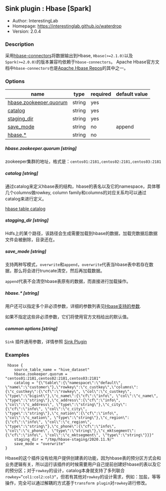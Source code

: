 ## Sink plugin : Hbase [Spark]

* Author: InterestingLab
* Homepage: https://interestinglab.github.io/waterdrop
* Version: 2.0.4

### Description

采用[hbase-connectors](https://github.com/apache/hbase-connectors/tree/master/spark)将数据输出到Hbase, `Hbase(>=2.1.0)`以及`Spark(>=2.0.0)`的版本兼容均依赖于`hbase-connectors`。
Apache Hbase官方文档中`hbase-connectors`也是[Apache Hbase Repos](https://hbase.apache.org/book.html#repos)的其中之一。

### Options

| name                                              | type   | required | default value |
| ------------------------------------------------- | ------ | -------- | ------------- |
| [hbase.zookeeper.quorum](#hbase.zookeeper.quorum) | string | yes      |               |
| [catalog](#catalog)                               | string | yes      |               |
| [staging_dir](#staging_dir)                       | string | yes      |               |
| [save_mode](#save_mode)                           | string | no       | append        |
| [hbase.*](#hbase.*)                               | string | no       |               |

##### hbase.zookeeper.quorum [string]

zookeeper集群的地址，格式是：`centos01:2181,centos02:2181,centos03:2181`

##### catalog [string]

通过catalog来定义hbase表的结构，hbase的表名以及它的namespace，具体哪几个columns做rowkey, column family和columns的对应关系均可以通过catalog来进行定义。

[hbase table catalog](#https://hbase.apache.org/book.html#_define_catalog)

##### stagging_dir [string]

Hdfs上的某个路径，该路径会生成需要加载到hbase的数据，加载完数据后数据文件会被删除，目录还在。


##### save_mode [string]

支持两种写模式，`overwrite`和`append`，`overwrite`代表当hbase表中若存在数据，那么将会进行truncate清空，然后再加载数据。

`append`代表不会清空hbase表原有的数据，而直接进行加载操作。

##### hbase.* [string]

用户还可以指定多个非必须参数，详细的参数列表见[Hbase支持的参数](https://hbase.apache.org/book.html#config.files).

如果不指定这些非必须参数，它们将使用官方文档给出的默认值。

##### common options [string]

`Sink` 插件通用参数，详情参照 [Sink Plugin](/zh-cn/v2/spark/configuration/sink-plugins/)


### Examples

```
 hbase {
    source_table_name = "hive_dataset"
    hbase.zookeeper.quorum = "centos01:2181,centos02:2181,centos03:2181"
    catalog = "{\"table\":{\"namespace\":\"default\", \"name\":\"customer\"},\"rowkey\":\"c_custkey\",\"columns\":{\"c_custkey\":{\"cf\":\"rowkey\", \"col\":\"c_custkey\", \"type\":\"bigint\"},\"c_name\":{\"cf\":\"info\", \"col\":\"c_name\", \"type\":\"string\"},\"c_address\":{\"cf\":\"info\", \"col\":\"c_address\", \"type\":\"string\"},\"c_city\":{\"cf\":\"info\", \"col\":\"c_city\", \"type\":\"string\"},\"c_nation\":{\"cf\":\"info\", \"col\":\"c_nation\", \"type\":\"string\"},\"c_region\":{\"cf\":\"info\", \"col\":\"c_region\", \"type\":\"string\"},\"c_phone\":{\"cf\":\"info\", \"col\":\"c_phone\", \"type\":\"string\"},\"c_mktsegment\":{\"cf\":\"info\", \"col\":\"c_mktsegment\", \"type\":\"string\"}}}"
    staging_dir = "/tmp/hbase-staging/2020.11.9/"
    save_mode = "overwrite"
}
```
Hbase的这个插件没有给用户提供创建表的功能，因为hbase表的预分区方式会和业务逻辑有关，所以运行该插件的时候需要用户自己提前创建好hbase的表以及它的预分区；对于`rowkey`的设计，catalog本身就支持了多列联合 `rowkey=”col1:col2:col3“`，但若有其他对`rowkey`的设计需求，例如：加盐，等等操作，完全可以通过解耦的方式基于`transform plugin`对`rowkey`进行修改。
